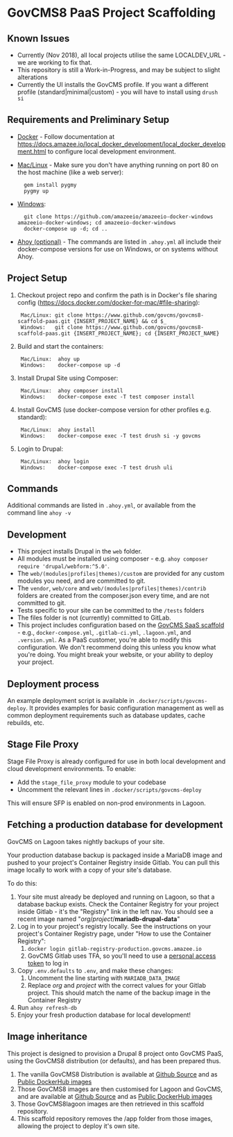 # GovCMS8 PaaS Project Scaffolding

## Known Issues

* Currently (Nov 2018), all local projects utilise the same LOCALDEV_URL - we are working to fix that.
* This repository is still a Work-in-Progress, and may be subject to slight alterations
* Currently the UI installs the GovCMS profile.  If you want a different profile (standard|minimal|custom) - you will have to install using `drush si`

## Requirements and Preliminary Setup

* [Docker](https://docs.docker.com/install/) - Follow documentation at https://docs.amazee.io/local_docker_development/local_docker_development.html to configure local development environment.

* [Mac/Linux](https://docs.amazee.io/local_docker_development/pygmy.html) - Make sure you don't have anything running on port 80 on the host machine (like a web server):

        gem install pygmy
        pygmy up

* [Windows](https://docs.amazee.io/local_docker_development/windows.html):

        git clone https://github.com/amazeeio/amazeeio-docker-windows amazeeio-docker-windows; cd amazeeio-docker-windows
        docker-compose up -d; cd ..

* [Ahoy (optional)](http://ahoy-cli.readthedocs.io/en/latest/#installation) - The commands are listed in `.ahoy.yml` all include their docker-compose versions for use on Windows, or on systems without Ahoy.

## Project Setup

1. Checkout project repo and confirm the path is in Docker's file sharing config (https://docs.docker.com/docker-for-mac/#file-sharing):

        Mac/Linux: git clone https://www.github.com/govcms/govcms8-scaffold-paas.git {INSERT_PROJECT_NAME} && cd $_
        Windows:   git clone https://www.github.com/govcms/govcms8-scaffold-paas.git {INSERT_PROJECT_NAME}; cd {INSERT_PROJECT_NAME}

2. Build and start the containers:

        Mac/Linux:  ahoy up
        Windows:    docker-compose up -d

3. Install Drupal Site using Composer:

        Mac/Linux:  ahoy composer install
        Windows:    docker-compose exec -T test composer install

4. Install GovCMS (use docker-compose version for other profiles e.g. standard):

        Mac/Linux:  ahoy install
        Windows:    docker-compose exec -T test drush si -y govcms

5. Login to Drupal:

        Mac/Linux:  ahoy login
        Windows:    docker-compose exec -T test drush uli

## Commands

Additional commands are listed in `.ahoy.yml`, or available from the command line `ahoy -v`

## Development

* This project installs Drupal in the `web` folder.
* All modules must be installed using composer - e.g. `ahoy composer require 'drupal/webform:^5.0'`.
* The `web/(modules|profiles|themes)/custom` are provided for any custom modules you need, and are committed to git.
* The `vendor`, `web/core` and `web/(modules|profiles|themes)/contrib` folders are created from the composer.json every time, and are not committed to git.
* Tests specific to your site can be committed to the `/tests` folders
* The files folder is not (currently) committed to GitLab.
* This project includes configuration based on the [GovCMS SaaS scaffold](https://github.com/govCMS/govcms8-scaffold) - e.g., `docker-compose.yml`, `.gitlab-ci.yml`, `.lagoon.yml`, and `.version.yml`. As a PaaS customer, you're able to modify this configuration. We don't recommend doing this unless you know what you're doing. You might break your website, or your ability to deploy your project.

## Deployment process

An example deployment script is available in `.docker/scripts/govcms-deploy`. It provides examples for basic configuration management as well as common deployment requirements such as database updates, cache rebuilds, etc.

## Stage File Proxy

Stage File Proxy is already configured for use in both local development and cloud development environments. To enable:
  - Add the `stage_file_proxy` module to your codebase
  - Uncomment the relevant lines in `.docker/scripts/govcms-deploy`

This will ensure SFP is enabled on non-prod environments in Lagoon.

## Fetching a production database for development

GovCMS on Lagoon takes nightly backups of your site.

Your production database backup is packaged inside a MariaDB image and pushed to your project's Container Registry inside Gitlab. You can pull this image locally to work with a copy of your site's database.

To do this:

1. Your site must already be deployed and running on Lagoon, so that a database backup exists. Check the Container Registry for your project inside Gitlab - it's the "Registry" link in the left nav. You should see a recent image named "*org*/*project*/**mariadb-drupal-data**"
2. Log in to your project's registry locally. See the instructions on your project's Container Registry page, under "How to use the Container Registry":
   1. `docker login gitlab-registry-production.govcms.amazee.io`
   2. GovCMS Gitlab uses TFA, so you'll need to use a [personal access token](https://projects.govcms.gov.au/profile/personal_access_tokens) to log in
3. Copy `.env.defaults` to `.env`, and make these changes:
   1. Uncomment the line starting with `MARIADB_DATA_IMAGE`
   2. Replace *org* and *project* with the correct values for your Gitlab project. This should match the name of the backup image in the Container Registry
4. Run `ahoy refresh-db`
5. Enjoy your fresh production database for local development!

## Image inheritance

This project is designed to provision a Drupal 8 project onto GovCMS PaaS, using the GovCMS8 distribution (or defaults), and has been prepared thus.

1. The vanilla GovCMS8 Distribution is available at [Github Source](https://github.com/govcms/govcms8) and as [Public DockerHub images](https://hub.docker.com/r/govcms8)
2. Those GovCMS8 images are then customised for Lagoon and GovCMS, and are available at [Github Source](https://github.com/govcms/govcms8lagoon) and as [Public DockerHub images](https://hub.docker.com/r/govcms8lagoon)
3. Those GovCMS8lagoon images are then retrieved in this scaffold repository.
4. This scaffold repository removes the /app folder from those images, allowing the project to deploy it's own site.
